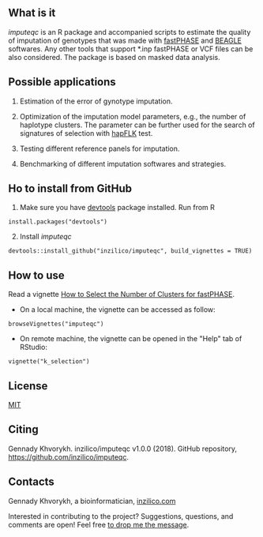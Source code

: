 What is it
----------

*imputeqc* is an R package and accompanied scripts to estimate the quality of imputation of genotypes that was made with [fastPHASE](http://scheet.org/software.html) and [BEAGLE](https://faculty.washington.edu/browning/beagle/beagle.html) softwares. Any other tools that support *.inp fastPHASE or VCF files can be also considered. The package is based on masked data analysis. 

Possible applications
---------------------

1. Estimation of the error of gynotype imputation.

2. Optimization of the imputation model parameters, e.g., the number of haplotype clusters. The parameter can be further used for the search of signatures of selection with [hapFLK](https://forge-dga.jouy.inra.fr/projects/hapflk) test.

3. Testing different reference panels for imputation.

4. Benchmarking of different imputation softwares and strategies.

Ho to install from GitHub
--------------------------

1. Make sure you have [devtools](https://github.com/r-lib/devtools) package installed. Run from R

```
install.packages("devtools")
```

2. Install *imputeqc*

```
devtools::install_github("inzilico/imputeqc", build_vignettes = TRUE)
```

How to use
----------

Read a vignette [How to Select the Number of Clusters for fastPHASE](https://htmlpreview.github.io/?https://github.com/inzilico/imputeqc/blob/master/vignettes/k_selection.html). 

* On a local machine, the vignette can be accessed as follow: 
```
browseVignettes("imputeqc")
```    
* On remote machine, the vignette can be opened in the "Help" tab of RStudio:
```
vignette("k_selection")
```

License
-------
[MIT](https://en.wikipedia.org/wiki/MIT_License)

Citing
------
Gennady Khvorykh. inzilico/imputeqc v1.0.0 (2018). GitHub repository, https://github.com/inzilico/imputeqc.

Contacts
--------
Gennady Khvorykh, a bioinformatician, [inzilico.com](http://inzilico.com)

Interested in contributing to the project? Suggestions, questions, and comments are open! Feel free [to drop me the message](http://www.inzilico.com/contacts/).
